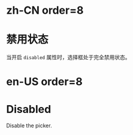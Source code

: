# zh-CN order=8

# 禁用状态

当开启 `disabled` 属性时，选择框处于完全禁用状态。

# en-US order=8

# Disabled

Disable the picker.
